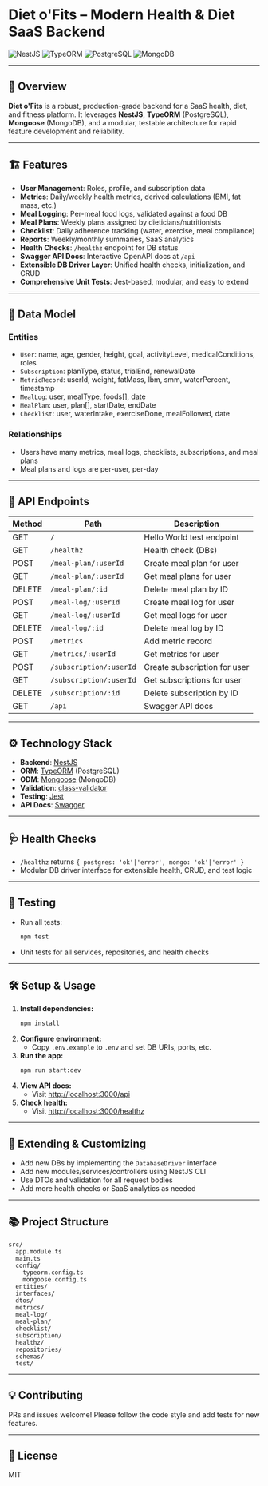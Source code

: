 # Diet o'Fits – Modern Health & Diet SaaS Backend

![NestJS](https://img.shields.io/badge/nestjs-%23E0234E.svg?style=for-the-badge&logo=nestjs&logoColor=white) ![TypeORM](https://img.shields.io/badge/TypeORM-FE0803.svg?style=for-the-badge&logo=typeorm&logoColor=white) ![PostgreSQL](https://img.shields.io/badge/postgres-%23316192.svg?style=for-the-badge&logo=postgresql&logoColor=white) ![MongoDB](https://img.shields.io/badge/MongoDB-%234ea94b.svg?style=for-the-badge&logo=mongodb&logoColor=white)

---

## 🚀 Overview

**Diet o'Fits** is a robust, production-grade backend for a SaaS health, diet, and fitness platform. It leverages **NestJS**, **TypeORM** (PostgreSQL), **Mongoose** (MongoDB), and a modular, testable architecture for rapid feature development and reliability.

---

## 🏗️ Features

- **User Management**: Roles, profile, and subscription data
- **Metrics**: Daily/weekly health metrics, derived calculations (BMI, fat mass, etc.)
- **Meal Logging**: Per-meal food logs, validated against a food DB
- **Meal Plans**: Weekly plans assigned by dieticians/nutritionists
- **Checklist**: Daily adherence tracking (water, exercise, meal compliance)
- **Reports**: Weekly/monthly summaries, SaaS analytics
- **Health Checks**: `/healthz` endpoint for DB status
- **Swagger API Docs**: Interactive OpenAPI docs at `/api`
- **Extensible DB Driver Layer**: Unified health checks, initialization, and CRUD
- **Comprehensive Unit Tests**: Jest-based, modular, and easy to extend

---

## 🧩 Data Model

### Entities
- `User`: name, age, gender, height, goal, activityLevel, medicalConditions, roles
- `Subscription`: planType, status, trialEnd, renewalDate
- `MetricRecord`: userId, weight, fatMass, lbm, smm, waterPercent, timestamp
- `MealLog`: user, mealType, foods[], date
- `MealPlan`: user, plan[], startDate, endDate
- `Checklist`: user, waterIntake, exerciseDone, mealFollowed, date

### Relationships
- Users have many metrics, meal logs, checklists, subscriptions, and meal plans
- Meal plans and logs are per-user, per-day

---

## 🔌 API Endpoints

| Method | Path                        | Description                  |
|--------|-----------------------------|------------------------------|
| GET    | `/`                         | Hello World test endpoint    |
| GET    | `/healthz`                  | Health check (DBs)           |
| POST   | `/meal-plan/:userId`        | Create meal plan for user    |
| GET    | `/meal-plan/:userId`        | Get meal plans for user      |
| DELETE | `/meal-plan/:id`            | Delete meal plan by ID       |
| POST   | `/meal-log/:userId`         | Create meal log for user     |
| GET    | `/meal-log/:userId`         | Get meal logs for user       |
| DELETE | `/meal-log/:id`             | Delete meal log by ID        |
| POST   | `/metrics`                  | Add metric record            |
| GET    | `/metrics/:userId`          | Get metrics for user         |
| POST   | `/subscription/:userId`     | Create subscription for user |
| GET    | `/subscription/:userId`     | Get subscriptions for user   |
| DELETE | `/subscription/:id`         | Delete subscription by ID    |
| GET    | `/api`                      | Swagger API docs             |

---

## ⚙️ Technology Stack

- **Backend**: [NestJS](https://nestjs.com/)
- **ORM**: [TypeORM](https://typeorm.io/) (PostgreSQL)
- **ODM**: [Mongoose](https://mongoosejs.com/) (MongoDB)
- **Validation**: [class-validator](https://github.com/typestack/class-validator)
- **Testing**: [Jest](https://jestjs.io/)
- **API Docs**: [Swagger](https://swagger.io/)

---

## 🩺 Health Checks

- `/healthz` returns `{ postgres: 'ok'|'error', mongo: 'ok'|'error' }`
- Modular DB driver interface for extensible health, CRUD, and test logic

---

## 🧪 Testing

- Run all tests:
  ```bash
  npm test
  ```
- Unit tests for all services, repositories, and health checks

---

## 🛠️ Setup & Usage

1. **Install dependencies:**
   ```bash
   npm install
   ```
2. **Configure environment:**
   - Copy `.env.example` to `.env` and set DB URIs, ports, etc.
3. **Run the app:**
   ```bash
   npm run start:dev
   ```
4. **View API docs:**
   - Visit [http://localhost:3000/api](http://localhost:3000/api)
5. **Check health:**
   - Visit [http://localhost:3000/healthz](http://localhost:3000/healthz)

---

## 🧠 Extending & Customizing

- Add new DBs by implementing the `DatabaseDriver` interface
- Add new modules/services/controllers using NestJS CLI
- Use DTOs and validation for all request bodies
- Add more health checks or SaaS analytics as needed

---

## 📚 Project Structure

```
src/
  app.module.ts
  main.ts
  config/
    typeorm.config.ts
    mongoose.config.ts
  entities/
  interfaces/
  dtos/
  metrics/
  meal-log/
  meal-plan/
  checklist/
  subscription/
  healthz/
  repositories/
  schemas/
  test/
```

---

## 💡 Contributing

PRs and issues welcome! Please follow the code style and add tests for new features.

---

## 📝 License

MIT
